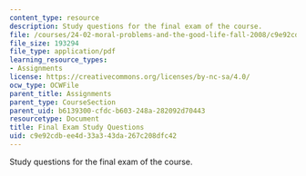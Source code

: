 ```yaml
---
content_type: resource
description: Study questions for the final exam of the course.
file: /courses/24-02-moral-problems-and-the-good-life-fall-2008/c9e92cdbee4d33a343da267c208dfc42_exam_guide.pdf
file_size: 193294
file_type: application/pdf
learning_resource_types:
- Assignments
license: https://creativecommons.org/licenses/by-nc-sa/4.0/
ocw_type: OCWFile
parent_title: Assignments
parent_type: CourseSection
parent_uid: b6139300-cfdc-b603-248a-282092d70443
resourcetype: Document
title: Final Exam Study Questions
uid: c9e92cdb-ee4d-33a3-43da-267c208dfc42
---
```

Study questions for the final exam of the course.